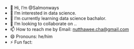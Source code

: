 - 👋 Hi, I’m @Salmonways
- 👀 I’m interested in data science.
- 🌱 I’m currently learning data science bachalor.
- 💞️ I’m looking to collaborate on ..
- 📫 How to reach me by Email: nutthawee.cha@gmail.com
- 😄 Pronouns: he/him
- ⚡ Fun fact:

<!---
Salmonways/Salmonways is a ✨ special ✨ repository because its `README.md` (this file) appears on your GitHub profile.
You can click the Preview link to take a look at your changes.
--->
